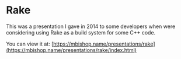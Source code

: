 # Rake

This was a presentation I gave in 2014 to some developers when were considering using Rake as a build system for some C++ code.

You can view it at: [https://mbishop.name/presentations/rake](https://mbishop.name/presentations/rake/index.html)
